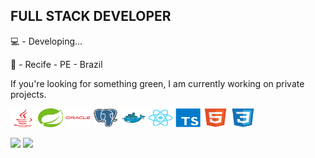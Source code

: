 ## FULL STACK DEVELOPER
💻 - Developing... 

📍 - Recife - PE - Brazil

If you're looking for something green, I am currently working on private projects.

<div style="display: inline_block"> 
  
  <img align="center" alt="Jv" height="30" width="40" src="https://raw.githubusercontent.com/devicons/devicon/master/icons/java/java-plain.svg">
  <img align="center" alt="spring" height="30" width="40" src="https://raw.githubusercontent.com/devicons/devicon/master/icons/spring/spring-original.svg">
  <img align="center" alt="Oracle" height="30" width="40" src="https://raw.githubusercontent.com/devicons/devicon/master/icons/oracle/oracle-original.svg"> 
  <img align="center" alt="postgresql" height="30" width="40" src="https://raw.githubusercontent.com/devicons/devicon/master/icons/postgresql/postgresql-original.svg"> 
  <img align="center" alt="docker" height="30" width="40" src="https://raw.githubusercontent.com/devicons/devicon/master/icons/docker/docker-original.svg"> 
  <img align="center" alt="React Native" height="30" width="40" src="https://raw.githubusercontent.com/devicons/devicon/master/icons/react/react-original.svg"> 
  <img align="center" alt="Ts" height="30" width="40" src="https://raw.githubusercontent.com/devicons/devicon/master/icons/typescript/typescript-plain.svg"> 
  <img align="center" alt="HTML" height="30" width="40" src="https://raw.githubusercontent.com/devicons/devicon/master/icons/html5/html5-original.svg"> 
  <img align="center" alt="CSS" height="30" width="40" src="https://raw.githubusercontent.com/devicons/devicon/master/icons/css3/css3-original.svg">
</div>

<br/>
<div> 
 <a href="mailto:carloszdu@gmail.com" target="_blank"><img src="https://img.shields.io/badge/Gmail-D14836?style=for-the-badge&logo=gmail&logoColor=white"></a> 
 <a href="https://www.linkedin.com/in/carlos-eduardo-337298164" target="_blank"><img src="https://img.shields.io/badge/LinkedIn-0077B5?style=for-the-badge&logo=linkedin&logoColor=white"></a> 
</div>
